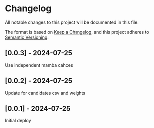# Changelog
All notable changes to this project will be documented in this file.

The format is based on [Keep a Changelog](https://keepachangelog.com/en/1.0.0/),
and this project adheres to [Semantic Versioning](https://semver.org/spec/v2.0.0.html).

## [0.0.3] - 2024-07-25
Use independent mamba cahces

## [0.0.2] - 2024-07-25
Update for candidates csv and weights

## [0.0.1] - 2024-07-25
Initial deploy
